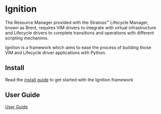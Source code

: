 # Ignition 

The Resource Manager provided with the Stratoss&trade; Lifecycle Manager, known as Brent, requires VIM drivers to integrate with virtual infrastructure and Lifecycle drivers to complete transitions and operations with different scripting mechanims.

Ignition is a framework which aims to ease the process of building those VIM and Lifecycle driver applications with Python.

## Install

Read the [install guide](./install.md) to get started with the Ignition framework

## User Guide

[User Guide](./user-guide/index.md)